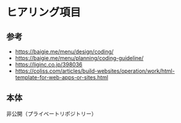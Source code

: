 
# ヒアリング項目


## 参考

- https://baigie.me/menu/design/coding/
- https://baigie.me/menu/planning/coding-guideline/
- https://liginc.co.jp/398036
- https://coliss.com/articles/build-websites/operation/work/html-template-for-web-apps-or-sites.html


## 本体

非公開（プライベートリポジトリー）

